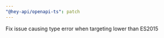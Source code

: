 ```yaml
---
"@hey-api/openapi-ts": patch
---
```


Fix issue causing type error when targeting lower than ES2015
